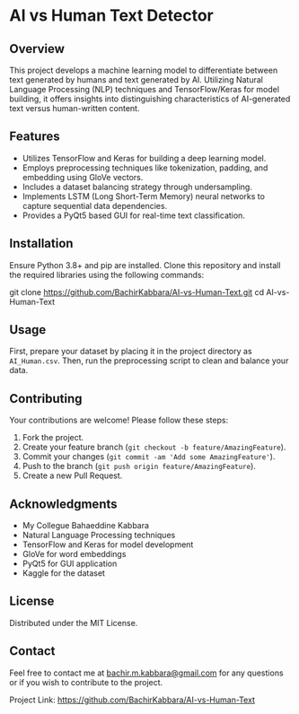 # AI vs Human Text Detector

## Overview
This project develops a machine learning model to differentiate between text generated by humans and text generated by AI. Utilizing Natural Language Processing (NLP) techniques and TensorFlow/Keras for model building, it offers insights into distinguishing characteristics of AI-generated text versus human-written content.

## Features
- Utilizes TensorFlow and Keras for building a deep learning model.
- Employs preprocessing techniques like tokenization, padding, and embedding using GloVe vectors.
- Includes a dataset balancing strategy through undersampling.
- Implements LSTM (Long Short-Term Memory) neural networks to capture sequential data dependencies.
- Provides a PyQt5 based GUI for real-time text classification.

## Installation
Ensure Python 3.8+ and pip are installed. Clone this repository and install the required libraries using the following commands:

git clone https://github.com/BachirKabbara/AI-vs-Human-Text.git
cd AI-vs-Human-Text

## Usage
First, prepare your dataset by placing it in the project directory as `AI_Human.csv`. Then, run the preprocessing script to clean and balance your data. 

## Contributing
Your contributions are welcome! Please follow these steps:

1. Fork the project.
2. Create your feature branch (`git checkout -b feature/AmazingFeature`).
3. Commit your changes (`git commit -am 'Add some AmazingFeature'`).
4. Push to the branch (`git push origin feature/AmazingFeature`).
5. Create a new Pull Request.

## Acknowledgments
- My Collegue Bahaeddine Kabbara
- Natural Language Processing techniques
- TensorFlow and Keras for model development
- GloVe for word embeddings
- PyQt5 for GUI application
- Kaggle for the dataset

## License
Distributed under the MIT License.

## Contact
Feel free to contact me at bachir.m.kabbara@gmail.com for any questions or if you wish to contribute to the project.

Project Link: https://github.com/BachirKabbara/AI-vs-Human-Text
